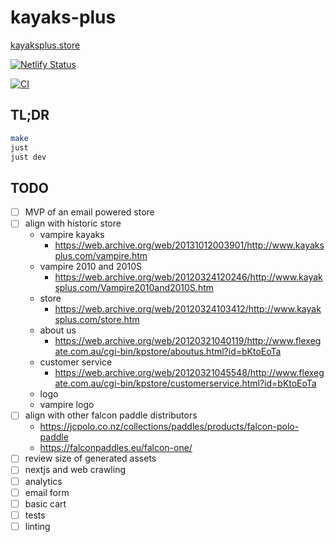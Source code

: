 # kayaks-plus

[kayaksplus.store](https://kayaksplus.store)

[![Netlify Status
](https://api.netlify.com/api/v1/badges/c3b284fd-2198-4f4c-85a0-42b112574d16/deploy-status)
](https://app.netlify.com/sites/kayaksplus/deploys)

[![CI
](https://github.com/saramic/kayaks-plus/actions/workflows/ci.yml/badge.svg)
](https://github.com/saramic/kayaks-plus/actions/workflows/ci.yml)

## TL;DR

```sh
make
just
just dev
```

## TODO

- [ ] MVP of an email powered store
- [ ] align with historic store
  - vampire kayaks
    - https://web.archive.org/web/20131012003901/http://www.kayaksplus.com/vampire.htm
  - vampire 2010 and 2010S
    - https://web.archive.org/web/20120324120246/http://www.kayaksplus.com/Vampire2010and2010S.htm
  - store
    - https://web.archive.org/web/20120324103412/http://www.kayaksplus.com/store.htm
  - about us
    - https://web.archive.org/web/20120321040119/http://www.flexegate.com.au/cgi-bin/kpstore/aboutus.html?id=bKtoEoTa
  - customer service
    - https://web.archive.org/web/20120321045548/http://www.flexegate.com.au/cgi-bin/kpstore/customerservice.html?id=bKtoEoTa
  - logo
  - vampire logo
- [ ] align with other falcon paddle distributors
  - https://jcpolo.co.nz/collections/paddles/products/falcon-polo-paddle
  - https://falconpaddles.eu/falcon-one/
- [ ] review size of generated assets
- [ ] nextjs and web crawling
- [ ] analytics
- [ ] email form
- [ ] basic cart
- [ ] tests
- [ ] linting

